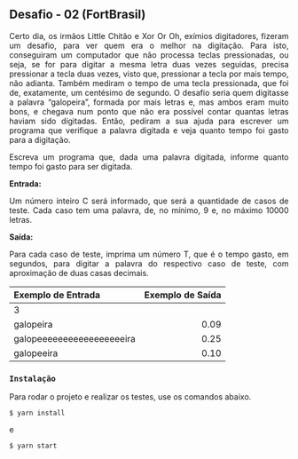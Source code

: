 ## Desafio - 02 (FortBrasil)
<div align="justify">
<p>Certo dia, os irmãos Little Chitão e Xor Or Oh, exímios digitadores, fizeram um desafio,
para ver quem era o melhor na digitação. Para isto, conseguiram um computador que
não processa teclas pressionadas, ou seja, se for para digitar a mesma letra duas vezes
seguidas, precisa pressionar a tecla duas vezes, visto que, pressionar a tecla por mais
tempo, não adianta. Também mediram o tempo de uma tecla pressionada, que foi de,
exatamente, um centésimo de segundo. O desafio seria quem digitasse a palavra
“galopeira”, formada por mais letras e, mas ambos eram muito bons, e chegava num
ponto que não era possível contar quantas letras haviam sido digitadas. Então,
pediram a sua ajuda para escrever um programa que verifique a palavra digitada e veja
quanto tempo foi gasto para a digitação.</p>

<p>Escreva um programa que, dada uma palavra digitada, informe quanto tempo foi gasto
para ser digitada.</p>

**Entrada:**

<p>Um número inteiro C será informado, que será a quantidade de casos de teste. Cada
caso tem uma palavra, de, no mínimo, 9 e, no máximo 10000 letras.</p>

**Saída:**

<p>Para cada caso de teste, imprima um número T, que é o tempo gasto, em segundos,
para digitar a palavra do respectivo caso de teste, com aproximação de duas casas
decimais.</p>
</div>

| Exemplo de Entrada | Exemplo de Saída |
| :--- | ---: |
| 3 | |
| galopeira     | 0.09 |
| galopeeeeeeeeeeeeeeeeeira | 0.25 |
| galopeeira | 0.10 |


### `Instalação`

Para rodar o projeto e realizar os testes, use os comandos abaixo.

```
$ yarn install
```
e
```
$ yarn start
```

